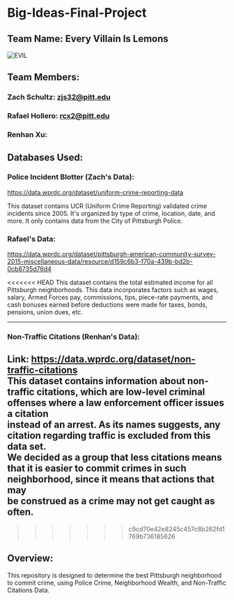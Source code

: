 # Big-Ideas-Final-Project

## Team Name: Every Villain Is Lemons

![EVIL](https://external-preview.redd.it/2Ak3d6XGDuQYCuWI7El8esni0FwedYaAHJYs-oqR0po.png?auto=webp&s=d38585bf7a2d1c1a679251308b7e3c1c5e771f6e)

## Team Members:

### Zach Schultz: zjs32@pitt.edu
### Rafael Hollero: rcx2@pitt.edu
### Renhan Xu:

## Databases Used:

### Police Incident Blotter (Zach's Data):

https://data.wprdc.org/dataset/uniform-crime-reporting-data

This dataset contains UCR (Uniform Crime Reporting) validated crime incidents since 2005. It's organized by type of crime, location, date, and more. It only contains data from the City of Pittsburgh Police. 

### Rafael's Data:

https://data.wprdc.org/dataset/pittsburgh-american-community-survey-2015-miscellaneous-data/resource/d159c6b3-f70a-439b-bd2b-0cb8735d76d4

<<<<<<< HEAD
This dataset contains the total estimated income for all Pittsburgh neighborhoods. This data incorporates factors such as wages, salary, Armed Forces pay, commissions, tips, piece-rate payments, and cash bonuses earned before deductions were made for taxes, bonds, pensions, union dues, etc.

----
### Non-Traffic Citations (Renhan's Data):

Link: https://data.wprdc.org/dataset/non-traffic-citations<br>
This dataset contains information about non-traffic citations, which are low-level criminal offenses where a law enforcement officer issues a citation<br>
instead of an arrest. As its names suggests, any citation regarding traffic is excluded from this data set.<br>
We decided as a group that less citations means that it is easier to commit crimes in such neighborhood, since it means that actions that may<br>
be construed as a crime may not get caught as often.<br>
----
>>>>>>> c9cd70e42e8245c457c8b262fd1769b736185626



## Overview:

This repository is designed to determine the best Pittsburgh neighborhood to commit crime, using Police Crime, Neighborhood Wealth, and Non-Traffic Citations Data.

